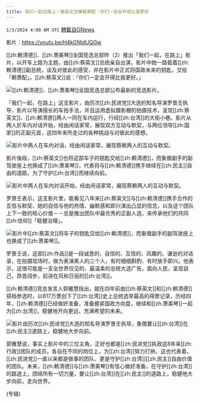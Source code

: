 ```yaml
---
title: 我们一起在路上！蔡英文交棒赖萧配：你们一定会开得比我更好
---
```

`1/3/2024 4:00 AM UTC` [轉載自GNews](https://gnews.org/articles/2179125)

影片：https://youtu.be/H4kGNldUQGw

[[zh:赖清德]]、[[zh:萧美琴]]全国竞选总部昨（2）推出「我们一起，在路上」影片，以开车上路为主题，由[[zh:蔡英文]]总统亲自出演，影片中她一路载着[[zh:赖清德]]副总统，谈及对彼此的感受，并在影片中正式将国政未来的钥匙，交给「赖萧配」。[[zh:蔡英文]]说：「你们一定会开得比我更好。」

![](https://img.ltn.com.tw/Upload/market/page/2024/01/03/240103-15491-1-OAZcl.png "")[[zh:赖清德]]、[[zh:萧美琴]]全国竞选总部公布最新的竞选影片。

「我们一起，在路上」这支影片，由历次[[zh:民进党]]大选的知名导演罗景壬执导，影片以导演擅长的车拍手法，并且运用虚拟摄影棚的拍摄技术，呈现[[zh:蔡英文]]、[[zh:赖清德]]两人一同在车内运行，行经[[zh:台湾]]的大街小巷。影片从两人於车内对话开始，经由闲话家常，展现双方互动与默契，与两位领导[[zh:国家]]的正副元首，这四年来所走过的各种挑战与对彼此的感想。

![](https://img.ltn.com.tw/Upload/market/page/2024/01/03/240103-15491-2-bxQGV.png "")影片中两人在车内对话，经由闲话家常，展现蔡赖两人的互动与默契。

影片後段，[[zh:蔡英文]]也将这部车子的钥匙交给[[zh:赖清德]]，而象徵副手的副驾驶座上也换成了[[zh:萧美琴]]，代表将与[[zh:赖清德]]携手继续在[[zh:民主]]自由的道路，为了守护[[zh:台湾]]而继续向前。

![](https://img.ltn.com.tw/Upload/market/page/2024/01/03/240103-15491-3-E2ZL4.png "")影片中两人在车内对话开始，经由闲话家常，展现蔡赖两人的互动与默契。

罗景壬表示，这支影片里，能看见八年来[[zh:蔡英文]]与[[zh:赖清德]]携手合作的互信与默契、她的自信与他的热情、幽默感和即兴演出凸显的信念，以及这个团队上下一致的核心价值－－总是推出团队中最优秀的正副人选，来传承他们的共同[[zh:信仰]]「稳健治理」。

![](https://img.ltn.com.tw/Upload/market/page/2024/01/03/240103-15491-4-1j1U8.png "")影片中[[zh:蔡英文]]将车子的钥匙交给[[zh:赖清德]]，而象徵副手的副驾驶座上也换成了[[zh:萧美琴]]。

罗景壬说，这部[[zh:作品]]是一段诚恳的、自信的、互信的、风趣的、谦逊的对话录，在拍摄现场时，做为表演素人的三个人，有时细细斟酌、有时放手即兴。他表示，这很可能是一支全世界仅见的、最温柔的总统大选广告，面向人民，呈现自己，昂首阔步，前进在风和日丽的[[zh:台湾]]。

[[zh:赖清德]]竞总发言人郭雅慧指出，就在四年前由[[zh:蔡英文]]和[[zh:赖清德]]搭档参选时，以817万票创下了[[zh:台湾]]史上总统选举最高的得票记录，历经四年，[[zh:赖清德]]已经做好准备，准备握紧国政方向盘，继续和[[zh:萧美琴]]一起为[[zh:台湾]]，稳健地开向更远、充满希望的未来。

![](https://img.ltn.com.tw/Upload/market/page/2024/01/03/240103-15491-5-cZXS2.png "")影片由历次[[zh:民进党]]大选的知名导演罗景壬执导，象徵要让[[zh:台湾]]在[[zh:民主]]道路上，稳健地大步向前。

郭雅慧说，事实上影片中的三位主角，正好也都是[[zh:民进党]]执政这8年来[[zh:行政]]团队的成员，各自在不同的岗位上，为[[zh:台湾]]努力打拚。这也代表着，[[zh:民进党]]一直以来都是做事的团队、更是守护[[zh:台湾]][[zh:民主]]自由价值的团队。未来，[[zh:赖清德]]与[[zh:萧美琴]]有信心做好准备，在守护[[zh:台湾]]的路途上，团结所有一切力量，要让[[zh:台湾]]在[[zh:民主]]的道路上，稳健地大步向前，走向世界。

(专辑)

